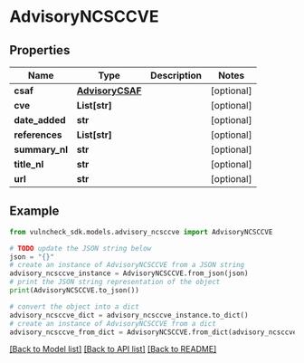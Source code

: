 # AdvisoryNCSCCVE


## Properties

Name | Type | Description | Notes
------------ | ------------- | ------------- | -------------
**csaf** | [**AdvisoryCSAF**](AdvisoryCSAF.md) |  | [optional] 
**cve** | **List[str]** |  | [optional] 
**date_added** | **str** |  | [optional] 
**references** | **List[str]** |  | [optional] 
**summary_nl** | **str** |  | [optional] 
**title_nl** | **str** |  | [optional] 
**url** | **str** |  | [optional] 

## Example

```python
from vulncheck_sdk.models.advisory_ncsccve import AdvisoryNCSCCVE

# TODO update the JSON string below
json = "{}"
# create an instance of AdvisoryNCSCCVE from a JSON string
advisory_ncsccve_instance = AdvisoryNCSCCVE.from_json(json)
# print the JSON string representation of the object
print(AdvisoryNCSCCVE.to_json())

# convert the object into a dict
advisory_ncsccve_dict = advisory_ncsccve_instance.to_dict()
# create an instance of AdvisoryNCSCCVE from a dict
advisory_ncsccve_from_dict = AdvisoryNCSCCVE.from_dict(advisory_ncsccve_dict)
```
[[Back to Model list]](../README.md#documentation-for-models) [[Back to API list]](../README.md#documentation-for-api-endpoints) [[Back to README]](../README.md)



